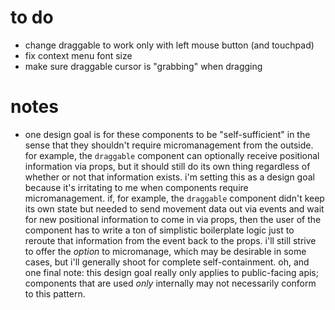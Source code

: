 # to do

- change draggable to work only with left mouse button (and touchpad)
- fix context menu font size
- make sure draggable cursor is "grabbing" when dragging

# notes

- one design goal is for these components to be "self-sufficient" in the sense that they shouldn't require micromanagement from the outside. for example, the `draggable` component can optionally receive positional information via props, but it should still do its own thing regardless of whether or not that information exists. i'm setting this as a design goal because it's irritating to me when components require micromanagement. if, for example, the `draggable` component didn't keep its own state but needed to send movement data out via events and wait for new positional information to come in via props, then the user of the component has to write a ton of simplistic boilerplate logic just to reroute that information from the event back to the props. i'll still strive to offer the _option_ to micromanage, which may be desirable in some cases, but i'll generally shoot for complete self-containment. oh, and one final note: this design goal really only applies to public-facing apis; components that are used _only_ internally may not necessarily conform to this pattern.
